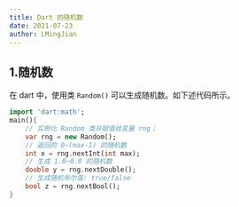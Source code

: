 ```yaml
---
title: Dart 的随机数
date: 2021-07-23
author: LMingJian
---
```


## 1.随机数

在 dart 中，使用类 `Random()` 可以生成随机数。如下述代码所示。

```dart
import 'dart:math';
main(){
    // 实例化 Random 类并赋值给变量 rng；
    var rng = new Random();
    // 返回的 0~(max-1) 的随机数
    int x = rng.nextInt(int max);
    // 生成 1.0~0.0 的随机数
    double y = rng.nextDouble();
    // 生成随机布尔值: true/false
    bool z = rng.nextBool();
}
```


